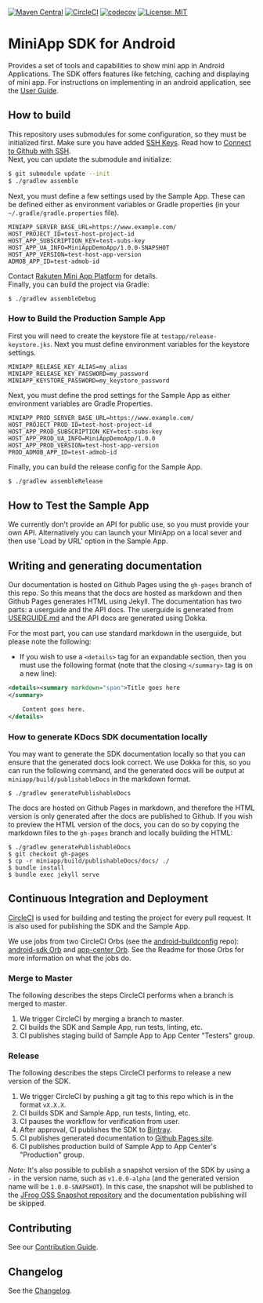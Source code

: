 [![Maven Central](https://img.shields.io/maven-central/v/io.github.rakutentech.miniapp/miniapp)](https://search.maven.org/artifact/io.github.rakutentech.miniapp/miniapp)
[![CircleCI](https://circleci.com/gh/rakutentech/android-miniapp.svg?style=svg)](https://circleci.com/gh/rakutentech/android-miniapp)
[![codecov](https://codecov.io/gh/rakutentech/android-miniapp/branch/master/graph/badge.svg)](https://codecov.io/gh/rakutentech/android-miniapp)
[![License: MIT](https://img.shields.io/badge/License-MIT-green.svg)](https://opensource.org/licenses/MIT)

# MiniApp SDK for Android

Provides a set of tools and capabilities to show mini app in Android Applications. The SDK offers features like fetching, caching and displaying of mini app. 
For instructions on implementing in an android application, see the [User Guide](https://rakutentech.github.io/android-miniapp/).

## How to build

This repository uses submodules for some configuration, so they must be initialized first.
Make sure you have added [SSH Keys](https://github.com/settings/keys). Read how to [Connect to Github with SSH](https://docs.github.com/en/authentication/connecting-to-github-with-ssh).  
Next, you can update the submodule and initialize:

```bash
$ git submodule update --init
$ ./gradlew assemble
```

Next, you must define a few settings used by the Sample App. These can be defined either as environment variables or Gradle properties (in your `~/.gradle/gradle.properties` file).

```
MINIAPP_SERVER_BASE_URL=https://www.example.com/
HOST_PROJECT_ID=test-host-project-id
HOST_APP_SUBSCRIPTION_KEY=test-subs-key
HOST_APP_UA_INFO=MiniAppDemoApp/1.0.0-SNAPSHOT
HOST_APP_VERSION=test-host-app-version
ADMOB_APP_ID=test-admob-id
```

Contact [Rakuten Mini App Platform](https://developers.rakuten.com/miniapp/) for details.  
Finally, you can build the project via Gradle:

```bash
$ ./gradlew assembleDebug
```

### How to Build the Production Sample App

First you will need to create the keystore file at `testapp/release-keystore.jks`. Next you must define environment variables for the keystore settings.

```
MINIAPP_RELEASE_KEY_ALIAS=my_alias
MINIAPP_RELEASE_KEY_PASSWORD=my_password
MINIAPP_KEYSTORE_PASSWORD=my_keystore_password
```

Next, you must define the prod settings for the Sample App as either environment variables are Gradle Properties.

```
MINIAPP_PROD_SERVER_BASE_URL=https://www.example.com/
HOST_PROJECT_PROD_ID=test-host-project-id
HOST_APP_PROD_SUBSCRIPTION_KEY=test-subs-key
HOST_APP_PROD_UA_INFO=MiniAppDemoApp/1.0.0
HOST_APP_PROD_VERSION=test-host-app-version
PROD_ADMOB_APP_ID=test-admob-id
```

Finally, you can build the release config for the Sample App.

```bash
$ ./gradlew assembleRelease
```

## How to Test the Sample App

We currently don't provide an API for public use, so you must provide your own API.
Alternatively you can launch your MiniApp on a local sever and then use 'Load by URL' option in the Sample App.

## Writing and generating documentation

Our documentation is hosted on Github Pages using the `gh-pages` branch of this repo. So this means that the docs are hosted as markdown and then Github Pages generates HTML using Jekyll. The documentation has two parts: a userguide and the API docs. The userguide is generated from [USERGUIDE.md](miniapp/USERGUIDE.md) and the API docs are generated using Dokka.

For the most part, you can use standard markdown in the userguide, but please note the following:

- If you wish to use a `<details>` tag for an expandable section, then you must use the following format (note that the closing `</summary>` tag is on a new line):
```xml
<details><summary markdown="span">Title goes here
</summary>

    Content goes here.
</details>
```

### How to generate KDocs SDK documentation locally

You may want to generate the SDK documentation locally so that you can ensure that the generated docs look correct. We use Dokka for this, so you can run the following command, and the generated docs will be output at `miniapp/build/publishableDocs` in the markdown format. 

```
$ ./gradlew generatePublishableDocs
```

The docs are hosted on Github Pages in markdown, and therefore the HTML version is only generated after the docs are published to Github. If you wish to preview the HTML version of the docs, you can do so by copying the markdown files to the `gh-pages` branch and locally building the HTML:

```
$ ./gradlew generatePublishableDocs
$ git checkout gh-pages
$ cp -r miniapp/build/publishableDocs/docs/ ./
$ bundle install
$ bundle exec jekyll serve
```

## Continuous Integration and Deployment

[CircleCI](https://circleci.com/gh/rakutentech/android-miniapp) is used for building and testing the project for every pull request. It is also used for publishing the SDK and the Sample App. 

We use jobs from two CircleCI Orbs (see the [android-buildconfig](https://github.com/rakutentech/android-buildconfig/tree/master/circleci) repo): [android-sdk Orb](https://github.com/rakutentech/android-buildconfig/blob/master/circleci/android-sdk/README.md) and [app-center Orb](https://github.com/rakutentech/android-buildconfig/blob/master/circleci/app-center/README.md). See the Readme for those Orbs for more information on what the jobs do.

### Merge to Master

The following describes the steps CircleCI performs when a branch is merged to master.

1. We trigger CircleCI by merging a branch to master.
2. CI builds the SDK and Sample App, run tests, linting, etc.
3. CI publishes staging build of Sample App to App Center "Testers" group.

### Release

The following describes the steps CircleCI performs to release a new version of the SDK.

1. We trigger CircleCI by pushing a git tag to this repo which is in the format `vX.X.X`.
2. CI builds SDK and Sample App, run tests, linting, etc.
3. CI pauses the workflow for verification from user.
4. After approval, CI publishes the SDK to [Bintray](https://bintray.com/ssed-oss-jcenter/ssed-mobile-libs/android-miniapp).
5. CI publishes generated documentation to [Github Pages site](https://rakutentech.github.io/android-miniapp/).
6. CI publishes production build of Sample App to App Center's "Production" group.

*Note:* It's also possible to publish a snapshot version of the SDK by using a `-` in the version name, such as `v1.0.0-alpha` (and the generated version name will be `1.0.0-SNAPSHOT`). In this case, the snapshot will be published to the [JFrog OSS Snapshot repository](https://oss.jfrog.org/) and the documentation publishing will be skipped.

## Contributing

See our [Contribution Guide](.github/CONTRIBUTING.md).

## Changelog

See the [Changelog](CHANGELOG.md).